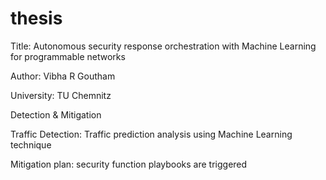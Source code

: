 # thesis

Title: Autonomous security response orchestration with Machine Learning for programmable networks

Author: Vibha R Goutham

University: TU Chemnitz

Detection & Mitigation

Traffic Detection: 
Traffic prediction analysis using Machine Learning technique

Mitigation plan:
security function playbooks are triggered

